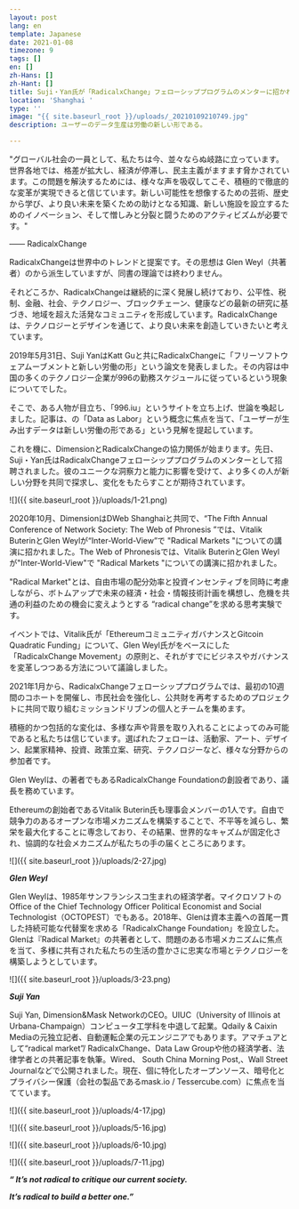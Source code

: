 ```yaml
---
layout: post
lang: en
template: Japanese
date: 2021-01-08
timezone: 9
tags: []
en: []
zh-Hans: []
zh-Hant: []
title: Suji・Yan氏が「RadicalxChange」フェローシッププログラムのメンターに招かれました
location: 'Shanghai '
type: ''
image: "{{ site.baseurl_root }}/uploads/_20210109210749.jpg"
description: ユーザーのデータ生産は労働の新しい形である。

---
```

"グローバル社会の一員として、私たちは今、並々ならぬ岐路に立っています。世界各地では、格差が拡大し、経済が停滞し、民主主義がますます脅かされています。この問題を解決するためには、様々な声を吸収してこそ、積極的で徹底的な変革が実現できると信じています。新しい可能性を想像するための芸術、歴史から学び、より良い未来を築くための助けとなる知識、新しい施設を設立するためのイノベーション、そして憎しみと分裂と闘うためのアクティビズムが必要です。"

—— RadicalxChange

RadicalxChangeは世界中のトレンドと提案です。その思想は Glen Weyl（共著者）の<Radical Markets>から派生していますが、同書の理論では終わりません。

それどころか、RadicalxChangeは継続的に深く発展し続けており、公平性、税制、金融、社会、テクノロジー、ブロックチェーン、健康などの最新の研究に基づき、地域を超えた活発なコミュニティを形成しています。RadicalxChangeは、テクノロジーとデザインを通じて、より良い未来を創造していきたいと考えています。

2019年5月31日、Suji YanはKatt Guと共にRadicalxChangeに「フリーソフトウェアムーブメントと新しい労働の形」という論文を発表しました。その内容は中国の多くのテクノロジー企業が996の勤務スケジュールに従っているという現象についてでした。

そこで、ある人物が目立ち、「996.iu」というサイトを立ち上げ、世論を喚起しました。記事は、<Radical Markets>の「Data as Labor」という概念に焦点を当て、「ユーザーが生み出すデータは新しい労働の形である」という見解を提起しています。

これを機に、DimensionとRadicalxChangeの協力関係が始まります。先日、Suji・Yan氏はRadicalxChangeフェローシッププログラムのメンターとして招聘されました。彼のユニークな洞察力と能力に影響を受けて、より多くの人が新しい分野を共同で探求し、変化をもたらすことが期待されています。

![]({{ site.baseurl_root }}/uploads/1-21.png)

2020年10月、DimensionはDWeb Shanghaiと共同で、“The Fifth Annual Conference of Network Society: The Web of Phronesis ‍”では、Vitalik ButerinとGlen Weylが“Inter-World-View”で "Radical Markets "についての講演に招かれました。The Web of Phronesisでは、Vitalik ButerinとGlen Weylが"Inter-World-View"で "Radical Markets "についての講演に招かれました。

"Radical Market"とは、自由市場の配分効率と投資インセンティブを同時に考慮しながら、ボトムアップで未来の経済・社会・情報技術計画を構想し、危機を共通の利益のための機会に変えようとする “radical change”を求める思考実験です。

イベントでは、Vitalik氏が「EthereumコミュニティガバナンスとGitcoin Quadratic Funding」について、Glen Weyl氏が<Radical Markets>をベースにした「RadicalxChange Movement」の原則と、それがすでにビジネスやガバナンスを変革しつつある方法について議論しました。

2021年1月から、RadicalxChangeフェローシッププログラムでは、最初の10週間のコホートを開催し、市民社会を強化し、公共財を再考するためのプロジェクトに共同で取り組むミッションドリブンの個人とチームを集めます。

積極的かつ包括的な変化は、多様な声や背景を取り入れることによってのみ可能であると私たちは信じています。選ばれたフェローは、活動家、アート、デザイン、起業家精神、投資、政策立案、研究、テクノロジーなど、様々な分野からの参加者です。

Glen Weylは、<Radical Market>の著者でもあるRadicalxChange Foundationの創設者であり、議長を務めています。

Ethereumの創始者であるVitalik Buterin氏も理事会メンバーの1人です。自由で競争力のあるオープンな市場メカニズムを構築することで、不平等を減らし、繁栄を最大化することに専念しており、その結果、世界的なキャズムが固定化され、協調的な社会メカニズムが私たちの手の届くところにあります。

![]({{ site.baseurl_root }}/uploads/2-27.jpg)

**_Glen Weyl_**

Glen Weylは、1985年サンフランシスコ生まれの経済学者。マイクロソフトのOffice of the Chief Technology Officer Political Economist and Social Technologist（OCTOPEST）でもある。2018年、Glenは資本主義への首尾一貫した持続可能な代替案を求める「RadicalxChange Foundation」を設立した。Glenは『Radical Market』の共著者として、問題のある市場メカニズムに焦点を当て、多様に共有された私たちの生活の豊かさに忠実な市場とテクノロジーを構築しようとしています。

![]({{ site.baseurl_root }}/uploads/3-23.png)

**_Suji Yan_**

Suji Yan, Dimension&Mask NetworkのCEO。UIUC（University of Illinois at Urbana-Champaign）コンピュータ工学科を中退して起業。Qdaily & Caixin Mediaの元独立記者、自動運転企業の元エンジニアでもあります。アマチュアとして“radical market”/ RadicalxChange、Data Law Groupや他の経済学者、法律学者との共著記事を執筆。Wired、 South China Morning Post,、Wall Street Journalなどで公開されました。現在、個に特化したオープンソース、暗号化とプライバシー保護（会社の製品であるmask.io / Tessercube.com）に焦点を当てています。

![]({{ site.baseurl_root }}/uploads/4-17.jpg)

![]({{ site.baseurl_root }}/uploads/5-16.jpg)

![]({{ site.baseurl_root }}/uploads/6-10.jpg)

![]({{ site.baseurl_root }}/uploads/7-11.jpg)

**_“ It’s not radical to critique our current society._**

**_It’s radical to build a better one.”_**